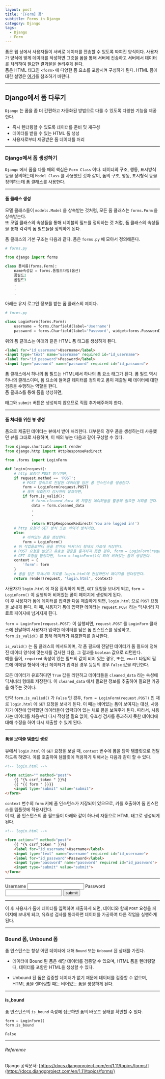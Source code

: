 ```yaml
---
layout: post
title: '[Form] 폼'
subtitle: Forms in Django
category: Django
tags:
  - Django
  - Form
---
```


폼은 웹 상에서 사용자들이 서버로 데이터를 전송할 수 있도록 짜여진 양식이다. 사용자가 양식에 맞게 데이터를 작성하면 그것을 폼을 통해 서버에 전송하고 서버에서 데이터를 처리하여 필요한 결과물을 돌려주게 된다.  
폼은 HTML 태그인 `<form>` 에 다양한 폼 요소를 포함시켜 구성하게 된다. HTML 폼에 대한 설명은 [여기](/html&css/2017/10/17/forms.html)를 참조하기 바란다.  

- - -

## Django에서 폼 다루기

`Django` 는 폼을 좀 더 간편하고 자동화된 방법으로 다룰 수 있도록 다양한 기능을 제공한다.  

- 즉시 렌더링할 수 있도록 데이터를 준비 및 재구성
- 데이터를 받을 수 있는 HTML 폼 생성
- 사용자로부터 제공받은 폼 데이터를 처리

- - -

### Django에서 폼 생성하기

`Django` 에서 폼을 다룰 때의 핵심은 `Form Class` 이다. 데이터의 구조, 행동, 표시방식 등을 정의하는데 `Model Class` 를 사용했던 것과 같이, 폼의 구조, 행동, 표시형식 등을 정의하는데 폼 클래스를 사용한다.  

- - -

#### 폼 클래스 생성

모델 클래스들이 `models.Model` 을 상속받는 것처럼, 모든 폼 클래스는 `forms.Form` 을 상속받는다.  
또 모델 클래스의 속성들을 통해 테이블의 필드를 정의하는 것 처럼, 폼 클래스의 속성들을 통해 각각의 폼 필드들을 정의하게 된다.

폼 클래스의 기본 구조는 다음과 같다. 폼은 `forms.py` 에 모아서 정의해준다.

```py
# forms.py

from django import forms

class 폼이름(forms.Form):
    name속성값 = forms.폼필드타입(옵션)
    폼필드2
    폼필드3
    .
    .
    .
```

아래는 유저 로그인 정보를 받는 폼 클래스의 예이다.

```py
# forms.py

class LoginForm(forms.Form):
    username = forms.Charfield(label='Username')
    password = forms.Charfield(label='Password', widget=forms.PasswordInput())
```

위의 폼 클래스는 아래와 같은 HTML 폼 태그를 생성하게 된다.

```html
<label for="id_username">Username</label>
<input type="text" name="username" required id="id_username">
<label for="id_password">Password</label>
<input type="password" name="password" required id="id_password">
```

폼 클래스에서 하나의 폼 필드는 HTML에서 하나의 폼 요소 태그가 된다. 폼 필드 역시 하나의 클래스이며, 폼 요소에 들어갈 데이터를 정의하고 폼이 제출될 때 데이터에 대한 검증을 수행하는 역할을 한다.  
폼 클래스를 통해 폼을 생성하면, <form> 태그와 `submit` 버튼은 생성되지 않으므로 직접 추가해주어야 한다.

- - -

#### 폼 처리를 위한 뷰 생성

폼으로 제출된 데이터는 뷰에서 받아 처리한다. 대부분의 경우 폼을 생성하는데 사용했던 뷰를 그대로 사용하며, 이 때의 뷰는 다음과 같이 구성할 수 있다.

```py
from django.shortcuts import render
from django.http import HttpResponseRedirect

from .forms import LoginForm

def login(request):
    # http 요청이 POST 방식이면,
    if request.method == 'POST':
        # POST 방식으로 전달된 데이터를 담은 폼 인스턴스를 생성한다.
        form = LoginForm(request.POST)
        # 폼이 유효한지 검사하여 유효하면,
        if form.is_valid():
            # form.cleaned_data 에 저장된 데이터들을 활용해 필요한 처리를 한다.
            data = form.cleaned_data
            .
            .
            .
            return HttpResponseRedirect('You are logged in!')
    # http 요청이 GET 방식 또는 이외의 방식이면,
    else:
        # 비어있는 폼을 생성한다.
        form = LoginForm()
    # 위 작업들로부터 폼을 받아와 딕셔너리 형태의 자료에 저장한다.
    # POST 요청을 받았고 유효성 검증을 통과하지 못한 경우, form = LoginForm(request.POST)
    # GET 요청을 받았다면, form = LoginForm()이 되어 비어있는 폼이 생성된다.
    context = {
        'form': form
    }
    # 폼을 담은 딕셔너리 자료를 login.html에 전달하면서 페이지를 렌더링한다.
    return render(request, 'login.html', context)
```

사용자가 `login.html` 에 처음 접속하게 되면, `GET` 요청을 보내게 되고, `form = LoginForm()` 이 실행되어 비어있는 폼이 페이지에 생성되게 된다.  
이 후 사용자가 폼에 데이터를 입력한 다음 제출하게 되면, `login.html` 으로 `POST` 요청을 보내게 된다. 이 때, 사용자가 폼에 입력한 데이터는 `request.POST` 라는 딕셔너리 자료로 페이지에 넘겨지게 된다.  

`form = LoginForm(request.POST)` 이 실행되면, `request.POST` 를 `LoginForm` 클래스에 전달하여 사용자가 입력한 데이터를 담은 폼 인스턴스를 생성하고, `form.is_valid()` 를 통해 데이터가 유효한지를 검사한다.  

`is_valid()` 는 폼 클래스의 메서드이며, 각 폼 필드에 전달된 데이터가 폼 필드에 정해진 데이터 양식에 맞는지를 검사한 다음, 그 결과를 `boolean` 값으로 리턴한다.  
예를 들어, `required` 속성이 있는 필드의 값이 비어 있는 경우, 또는, `email` 타입의 필드에 이메일 형식이 아닌 데이터가 입력된 경우 등등의 경우 `False` 값을 리턴한다. 

모든 데이터가 유효하다면 `True` 값을 리턴하고 데이터들을 `cleaned_data` 라는 속성에 딕셔너리 형태로 저장한다. 이 `cleaned_data` 에서 필요한 정보를 추출하여 필요한 가공을 해주는 것이다.  

만약 `form.is_valied()` 가 `False` 인 경우, `form = LoginForm(request.POST)` 인 채로 `login.html` 에 `GET` 요청을 보내게 된다. 이 때는 비어있는 폼이 보여지는 대신, 사용자가 이전에 입력했던 데이터들이 입력되어 있는 채로 폼을 보여주게 된다. 따라서, 사용자는 데이터를 처음부터 다시 작성할 필요 없이, 유효성 검사를 통과하지 못한 데이터에 대해 수정을 하여 다시 제출할 수 있게 된다.

- - -

#### 폼을 보여줄 템플릿 생성

뷰에서 `login.html` 에 `GET` 요청을 보낼 때, `context` 변수에 폼을 담아 템플릿으로 전달하도록 하였다. 이를 호출하여 템플릿에 적용하기 위해서는 다음과 같이 할 수 있다.  

```html
<!-- login.html -->

<form action="" method="post">
    {{ "{% csrf_token " }}%}
    {{ "{{ form " }}}}
    <input type="submit" value="submit">
</form>
```

`context` 변수의 `form` 키에 폼 인스턴스가 저장되어 있으므로, 키를 호출하여 폼 인스턴스를 템플릿에 적용시킨다.  
이 때, 폼 인스턴스의 폼 필드들이 아래와 같이 하나씩 자동으로 HTML 태그로 생성되게 된다.

```html
<!-- login.html -->

<form action="" method="post">
    {{ "{% csrf_token " }}%}
    <label for="id_username">Username</label>
    <input type="text" name="username" required id="id_username">
    <label for="id_password">Password</label>
    <input type="password" name="password" required id="id_password">
    <input type="submit" value="submit">
</form>
```

- - -

<form action="" method="post">
    <label for="id_username">Username</label>  
    <input type="text" name="username" required id="id_username">  
    <label for="id_password">Password</label>  
    <input type="password" name="password" required id="id_password">  
    <input type="submit" value="submit">
</form>

- - -

이 후 사용자가 폼에 데이터를 입력하여 제출하게 되면, 데이터와 함께 `POST` 요청을 페이지에 보내게 되고, 유효성 검사를 통과하면 데이터를 가공하여 다른 작업을 실행하게 된다.

- - -

### Bound 폼, Unbound 폼

폼 인스턴스는 항상 어떤 데이터에 대해 `Bound` 또는 `Unbound` 된 상태를 가진다.  

- 데이터에 Bound 된 폼은 해당 데이터를 검증할 수 있으며, HTML 폼을 렌더링할 때, 데이터를 포함한 HTML을 생성할 수 있다.

- Unbound 된 폼은 검증할 데이터가 없기 때문에 데이터를 검증할 수 없으며, HTML 폼을 렌더링할 때는 비어있는 폼을 생성하게 된다.

- - -

#### is_bound

폼 인스턴스의 `is_bound` 속성에 접근하면 폼의 바운드 상태를 확인할 수 있다.

```py
form = LoginForm()
form.is_bound
```
```re
False
```

- - -

###### Reference

Django 공식문서: [https://docs.djangoproject.com/en/1.11/topics/forms/](https://docs.djangoproject.com/en/1.11/topics/forms/)